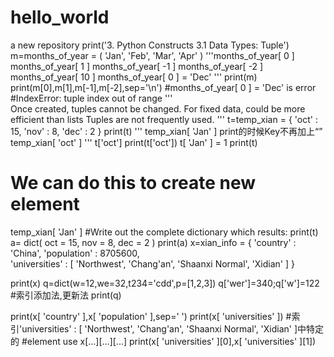 # hello_world
a new repository
print('3. Python Constructs 3.1 Data Types: Tuple')
m=months_of_year = ( 'Jan', 'Feb', 'Mar', 'Apr' )
'''months_of_year[ 0 ]
months_of_year[ 1 ]
months_of_year[ -1 ]
months_of_year[ -2 ]
months_of_year[ 10 ]
months_of_year[ 0 ] = 'Dec'
'''
print(m)
print(m[0],m[1],m[-1],m[-2],sep='\n')
#months_of_year[ 0 ] = 'Dec' is error
#IndexError: tuple index out of range
'''         
Once created, tuples cannot be changed.
For fixed data, could be more efficient
than lists Tuples are not frequently used. 
'''
t=temp_xian = { 'oct' : 15, 'nov' : 8, 'dec' : 2 }
print(t)
'''
temp_xian[ 'Jan' ] print的时候Key不再加上“”
temp_xian[ 'oct' ]
'''
t['oct']
print(t['oct'])
t[ 'Jan' ] = 1
print(t)
# We can do this to create new element
temp_xian[ 'Jan' ]
#Write out the complete dictionary which results: 
print(t)
a= dict( oct = 15, nov = 8, dec = 2 )
print(a)
x=xian_info = { 'country' : 'China', 'population' : 8705600,\
              'universities' : [ 'Northwest', 'Chang\'an', 'Shaanxi Normal', 'Xidian' ] }

print(x)
q=dict(w=12,we=32,t234='cdd',p=[1,2,3])
q['wer']=340;q['w']=122
#索引添加法,更新法
print(q)

print(x[ 'country' ],x[ 'population' ],sep='   ')
print(x[ 'universities' ])
#索引'universities' : [ 'Northwest', 'Chang\'an', 'Shaanxi Normal', 'Xidian' ]中特定的
#element use x[...][...][...]
print(x[ 'universities' ][0],x[ 'universities' ][1])
